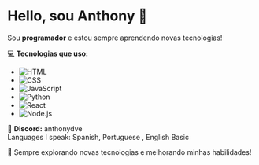 # Hello, sou Anthony 👋

Sou **programador** e estou sempre aprendendo novas tecnologias!  

💻 **Tecnologias que uso:**
-  ![HTML](https://img.shields.io/badge/HTML-E34F26?style=for-the-badge&logo=html5&logoColor=white)
-  ![CSS](https://img.shields.io/badge/CSS-1572B6?style=for-the-badge&logo=css3&logoColor=white)
-  ![JavaScript](https://img.shields.io/badge/JavaScript-F7DF1E?style=for-the-badge&logo=javascript&logoColor=black)
-  ![Python](https://img.shields.io/badge/Python-3776AB?style=for-the-badge&logo=python&logoColor=white)
-  ![React](https://img.shields.io/badge/React-61DAFB?style=for-the-badge&logo=react&logoColor=black)
-  ![Node.js](https://img.shields.io/badge/Node.js-339933?style=for-the-badge&logo=node.js&logoColor=white)

📱 **Discord:** anthonydve  
Languages I speak: Spanish, Portuguese , English Basic


🚀 Sempre explorando novas tecnologias e melhorando minhas habilidades!
